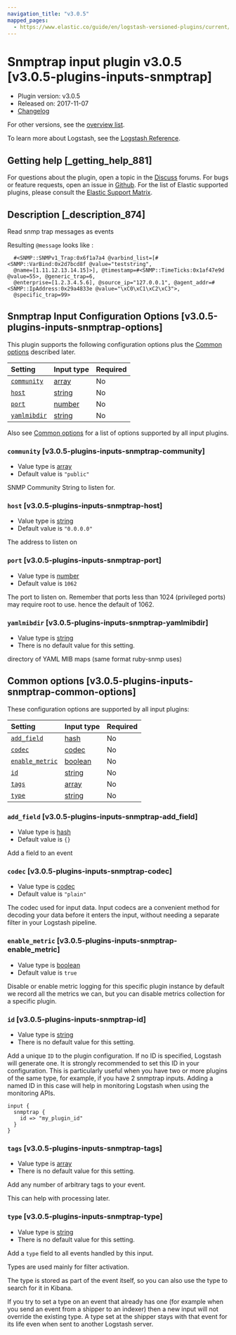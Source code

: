 ```yaml
---
navigation_title: "v3.0.5"
mapped_pages:
  - https://www.elastic.co/guide/en/logstash-versioned-plugins/current/v3.0.5-plugins-inputs-snmptrap.html
---
```


# Snmptrap input plugin v3.0.5 [v3.0.5-plugins-inputs-snmptrap]

* Plugin version: v3.0.5
* Released on: 2017-11-07
* [Changelog](https://github.com/logstash-plugins/logstash-input-snmptrap/blob/v3.0.5/CHANGELOG.md)

For other versions, see the [overview list](input-snmptrap-index.md).

To learn more about Logstash, see the [Logstash Reference](https://www.elastic.co/guide/en/logstash/current/index.html).

## Getting help [_getting_help_881]

For questions about the plugin, open a topic in the [Discuss](http://discuss.elastic.co) forums. For bugs or feature requests, open an issue in [Github](https://github.com/logstash-plugins/logstash-input-snmptrap). For the list of Elastic supported plugins, please consult the [Elastic Support Matrix](https://www.elastic.co/support/matrix#matrix_logstash_plugins).

## Description [_description_874]

Read snmp trap messages as events

Resulting `@message` looks like :

```
  #<SNMP::SNMPv1_Trap:0x6f1a7a4 @varbind_list=[#<SNMP::VarBind:0x2d7bcd8f @value="teststring",
  @name=[1.11.12.13.14.15]>], @timestamp=#<SNMP::TimeTicks:0x1af47e9d @value=55>, @generic_trap=6,
  @enterprise=[1.2.3.4.5.6], @source_ip="127.0.0.1", @agent_addr=#<SNMP::IpAddress:0x29a4833e @value="\xC0\xC1\xC2\xC3">,
  @specific_trap=99>
```

## Snmptrap Input Configuration Options [v3.0.5-plugins-inputs-snmptrap-options]

This plugin supports the following configuration options plus the [Common options](v3-0-5-plugins-inputs-snmptrap.md#v3.0.5-plugins-inputs-snmptrap-common-options) described later.

| Setting | Input type | Required |
| :- | :- | :- |
| [`community`](v3-0-5-plugins-inputs-snmptrap.md#v3.0.5-plugins-inputs-snmptrap-community) | [array](/lsr/value-types.md#array) | No |
| [`host`](v3-0-5-plugins-inputs-snmptrap.md#v3.0.5-plugins-inputs-snmptrap-host) | [string](/lsr/value-types.md#string) | No |
| [`port`](v3-0-5-plugins-inputs-snmptrap.md#v3.0.5-plugins-inputs-snmptrap-port) | [number](/lsr/value-types.md#number) | No |
| [`yamlmibdir`](v3-0-5-plugins-inputs-snmptrap.md#v3.0.5-plugins-inputs-snmptrap-yamlmibdir) | [string](/lsr/value-types.md#string) | No |

Also see [Common options](v3-0-5-plugins-inputs-snmptrap.md#v3.0.5-plugins-inputs-snmptrap-common-options) for a list of options supported by all input plugins.

### `community` [v3.0.5-plugins-inputs-snmptrap-community]

* Value type is [array](/lsr/value-types.md#array)
* Default value is `"public"`

SNMP Community String to listen for.

### `host` [v3.0.5-plugins-inputs-snmptrap-host]

* Value type is [string](/lsr/value-types.md#string)
* Default value is `"0.0.0.0"`

The address to listen on

### `port` [v3.0.5-plugins-inputs-snmptrap-port]

* Value type is [number](/lsr/value-types.md#number)
* Default value is `1062`

The port to listen on. Remember that ports less than 1024 (privileged ports) may require root to use. hence the default of 1062.

### `yamlmibdir` [v3.0.5-plugins-inputs-snmptrap-yamlmibdir]

* Value type is [string](/lsr/value-types.md#string)
* There is no default value for this setting.

directory of YAML MIB maps (same format ruby-snmp uses)

## Common options [v3.0.5-plugins-inputs-snmptrap-common-options]

These configuration options are supported by all input plugins:

| Setting | Input type | Required |
| :- | :- | :- |
| [`add_field`](v3-0-5-plugins-inputs-snmptrap.md#v3.0.5-plugins-inputs-snmptrap-add_field) | [hash](/lsr/value-types.md#hash) | No |
| [`codec`](v3-0-5-plugins-inputs-snmptrap.md#v3.0.5-plugins-inputs-snmptrap-codec) | [codec](/lsr/value-types.md#codec) | No |
| [`enable_metric`](v3-0-5-plugins-inputs-snmptrap.md#v3.0.5-plugins-inputs-snmptrap-enable_metric) | [boolean](/lsr/value-types.md#boolean) | No |
| [`id`](v3-0-5-plugins-inputs-snmptrap.md#v3.0.5-plugins-inputs-snmptrap-id) | [string](/lsr/value-types.md#string) | No |
| [`tags`](v3-0-5-plugins-inputs-snmptrap.md#v3.0.5-plugins-inputs-snmptrap-tags) | [array](/lsr/value-types.md#array) | No |
| [`type`](v3-0-5-plugins-inputs-snmptrap.md#v3.0.5-plugins-inputs-snmptrap-type) | [string](/lsr/value-types.md#string) | No |

### `add_field` [v3.0.5-plugins-inputs-snmptrap-add_field]

* Value type is [hash](/lsr/value-types.md#hash)
* Default value is `{}`

Add a field to an event

### `codec` [v3.0.5-plugins-inputs-snmptrap-codec]

* Value type is [codec](/lsr/value-types.md#codec)
* Default value is `"plain"`

The codec used for input data. Input codecs are a convenient method for decoding your data before it enters the input, without needing a separate filter in your Logstash pipeline.

### `enable_metric` [v3.0.5-plugins-inputs-snmptrap-enable_metric]

* Value type is [boolean](/lsr/value-types.md#boolean)
* Default value is `true`

Disable or enable metric logging for this specific plugin instance by default we record all the metrics we can, but you can disable metrics collection for a specific plugin.

### `id` [v3.0.5-plugins-inputs-snmptrap-id]

* Value type is [string](/lsr/value-types.md#string)
* There is no default value for this setting.

Add a unique `ID` to the plugin configuration. If no ID is specified, Logstash will generate one. It is strongly recommended to set this ID in your configuration. This is particularly useful when you have two or more plugins of the same type, for example, if you have 2 snmptrap inputs. Adding a named ID in this case will help in monitoring Logstash when using the monitoring APIs.

```
input {
  snmptrap {
    id => "my_plugin_id"
  }
}
```

### `tags` [v3.0.5-plugins-inputs-snmptrap-tags]

* Value type is [array](/lsr/value-types.md#array)
* There is no default value for this setting.

Add any number of arbitrary tags to your event.

This can help with processing later.

### `type` [v3.0.5-plugins-inputs-snmptrap-type]

* Value type is [string](/lsr/value-types.md#string)
* There is no default value for this setting.

Add a `type` field to all events handled by this input.

Types are used mainly for filter activation.

The type is stored as part of the event itself, so you can also use the type to search for it in Kibana.

If you try to set a type on an event that already has one (for example when you send an event from a shipper to an indexer) then a new input will not override the existing type. A type set at the shipper stays with that event for its life even when sent to another Logstash server.
